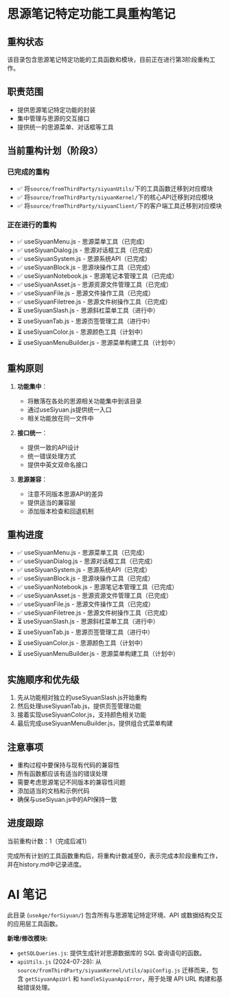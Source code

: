 # 思源笔记特定功能工具重构笔记

## 重构状态

该目录包含思源笔记特定功能的工具函数和模块，目前正在进行第3阶段重构工作。

## 职责范围

- 提供思源笔记特定功能的封装
- 集中管理与思源的交互接口
- 提供统一的思源菜单、对话框等工具

## 当前重构计划（阶段3）

### 已完成的重构
- ✅ 将`source/fromThirdParty/siyuanUtils/`下的工具函数迁移到对应模块
- ✅ 将`source/fromThirdParty/siyuanKernel/`下的核心API迁移到对应模块
- ✅ 将`source/fromThirdParty/siyuanClient/`下的客户端工具迁移到对应模块

### 正在进行的重构
- ✅ useSiyuanMenu.js - 思源菜单工具（已完成）
- ✅ useSiyuanDialog.js - 思源对话框工具（已完成）
- ✅ useSiyuanSystem.js - 思源系统API（已完成）
- ✅ useSiyuanBlock.js - 思源块操作工具（已完成）
- ✅ useSiyuanNotebook.js - 思源笔记本管理工具（已完成）
- ✅ useSiyuanAsset.js - 思源资源文件管理工具（已完成）
- ✅ useSiyuanFile.js - 思源文件操作工具（已完成）
- ✅ useSiyuanFiletree.js - 思源文件树操作工具（已完成）
- ⏳ useSiyuanSlash.js - 思源斜杠菜单工具（进行中）
- ⏳ useSiyuanTab.js - 思源页签管理工具（进行中）
- ⏳ useSiyuanColor.js - 思源颜色工具（计划中）
- ⏳ useSiyuanMenuBuilder.js - 思源菜单构建工具（计划中）

## 重构原则

1. **功能集中**：
   - 将散落在各处的思源相关功能集中到该目录
   - 通过useSiyuan.js提供统一入口
   - 相关功能放在同一文件中

2. **接口统一**：
   - 提供一致的API设计
   - 统一错误处理方式
   - 提供中英文双命名接口

3. **思源兼容**：
   - 注意不同版本思源API的差异
   - 提供适当的兼容层
   - 添加版本检查和回退机制

## 重构进度

- ✅ useSiyuanMenu.js - 思源菜单工具（已完成）
- ✅ useSiyuanDialog.js - 思源对话框工具（已完成）
- ✅ useSiyuanSystem.js - 思源系统API（已完成）
- ✅ useSiyuanBlock.js - 思源块操作工具（已完成）
- ✅ useSiyuanNotebook.js - 思源笔记本管理工具（已完成）
- ✅ useSiyuanAsset.js - 思源资源文件管理工具（已完成）
- ✅ useSiyuanFile.js - 思源文件操作工具（已完成）
- ✅ useSiyuanFiletree.js - 思源文件树操作工具（已完成）
- ⏳ useSiyuanSlash.js - 思源斜杠菜单工具（进行中）
- ⏳ useSiyuanTab.js - 思源页签管理工具（进行中）
- ⏳ useSiyuanColor.js - 思源颜色工具（计划中）
- ⏳ useSiyuanMenuBuilder.js - 思源菜单构建工具（计划中）

## 实施顺序和优先级

1. 先从功能相对独立的useSiyuanSlash.js开始重构
2. 然后处理useSiyuanTab.js，提供页签管理功能
3. 接着实现useSiyuanColor.js，支持颜色相关功能
4. 最后完成useSiyuanMenuBuilder.js，提供组合式菜单构建

## 注意事项

- 重构过程中要保持与现有代码的兼容性
- 所有函数都应该有适当的错误处理
- 需要考虑思源笔记不同版本的兼容性问题
- 添加适当的文档和示例代码
- 确保与useSiyuan.js中的API保持一致

## 进度跟踪

当前重构计数：1（完成后减1）

完成所有计划的工具函数重构后，将重构计数减至0，表示完成本阶段重构工作，并在history.md中记录进度。

# AI 笔记

此目录 (`useAge/forSiyuan/`) 包含所有与思源笔记特定环境、API 或数据结构交互的应用层工具函数。

**新增/修改模块:**
- `getSQLQueries.js`: 提供生成针对思源数据库的 SQL 查询语句的函数。
- `apiUtils.js` (2024-07-28): 从 `source/fromThirdParty/siyuanKernel/utils/apiConfig.js` 迁移而来，包含 `getSiyuanApiUrl` 和 `handleSiyuanApiError`，用于处理 API URL 构建和基础错误处理。 